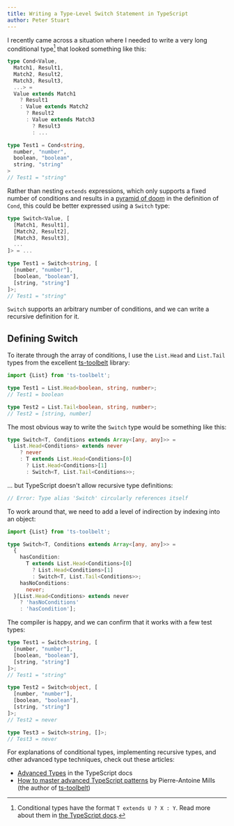 ```yaml
---
title: Writing a Type-Level Switch Statement in TypeScript
author: Peter Stuart
---
```


I recently came across a situation where I needed to write a very long conditional type[^conditional-types] that looked something like this:

[^conditional-types]: Conditional types have the format <span class="nobr">`T extends U ? X : Y`</span>. Read more about them in [the TypeScript docs][conditional-types].

```typescript
type Cond<Value,
  Match1, Result1,
  Match2, Result2,
  Match3, Result3,
  ...> =
  Value extends Match1
    ? Result1
    : Value extends Match2
      ? Result2
      : Value extends Match3
        ? Result3
        : ...

type Test1 = Cond<string,
  number, "number",
  boolean, "boolean",
  string, "string"
>
// Test1 = "string"
```

Rather than nesting `extends` expressions, which only supports a fixed number of conditions and results in a [pyramid of doom][pyramid-of-doom] in the definition of `Cond`, this could be better expressed using a `Switch` type:

```typescript
type Switch<Value, [
  [Match1, Result1],
  [Match2, Result2],
  [Match3, Result3],
  ...
]> = ...

type Test1 = Switch<string, [
  [number, "number"],
  [boolean, "boolean"],
  [string, "string"]
]>;
// Test1 = "string"
```

`Switch` supports an arbitrary number of conditions, and we can write a recursive definition for it.

## Defining Switch

To iterate through the array of conditions, I use the `List.Head` and `List.Tail` types from the excellent [ts-toolbelt][ts-toolbelt] library:

```typescript
import {List} from 'ts-toolbelt';

type Test1 = List.Head<boolean, string, number>;
// Test1 = boolean

type Test2 = List.Tail<boolean, string, number>;
// Test2 = [string, number]
```

The most obvious way to write the `Switch` type would be something like this:

```typescript
type Switch<T, Conditions extends Array<[any, any]>> = 
  List.Head<Conditions> extends never
    ? never
    : T extends List.Head<Conditions>[0]
      ? List.Head<Conditions>[1]
      : Switch<T, List.Tail<Conditions>>;
```

... but TypeScript doesn't allow recursive type definitions:

```typescript
// Error: Type alias 'Switch' circularly references itself
```

To work around that, we need to add a level of indirection by indexing into an object:

```typescript
import {List} from 'ts-toolbelt';

type Switch<T, Conditions extends Array<[any, any]>> =
  {
    hasCondition:
      T extends List.Head<Conditions>[0]
        ? List.Head<Conditions>[1]
        : Switch<T, List.Tail<Conditions>>;
    hasNoConditions:
      never;
  }[List.Head<Conditions> extends never
    ? 'hasNoConditions'
    : 'hasCondition'];
```

The compiler is happy, and we can confirm that it works with a few test types:

```typescript
type Test1 = Switch<string, [
  [number, "number"],
  [boolean, "boolean"],
  [string, "string"]
]>;
// Test1 = "string"

type Test2 = Switch<object, [
  [number, "number"],
  [boolean, "boolean"],
  [string, "string"]
]>;
// Test2 = never

type Test3 = Switch<string, []>;
// Test3 = never
```

For explanations of conditional types, implementing recursive types, and other advanced type techniques, check out these articles:

- [Advanced Types][advanced-types] in the TypeScript docs
- [How to master advanced TypeScript patterns][master-advanced-typescript-patterns] by Pierre-Antoine Mills (the author of [ts-toolbelt][ts-toolbelt])

[pyramid-of-doom]: https://en.wikipedia.org/wiki/Pyramid_of_doom_(programming)
[ts-toolbelt]: https://github.com/pirix-gh/ts-toolbelt
[advanced-types]: https://www.typescriptlang.org/docs/handbook/advanced-types.html
[conditional-types]: https://www.typescriptlang.org/docs/handbook/advanced-types.html#conditional-types
[master-advanced-typescript-patterns]: https://www.freecodecamp.org/news/typescript-curry-ramda-types-f747e99744ab/

